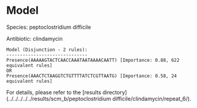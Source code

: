 
# Model

Species: peptoclostridium difficile

Antibiotic: clindamycin

```
Model (Disjunction - 2 rules):
------------------------------
Presence(AAAAAGTACTCAACCAAATAATAAAACAATT) [Importance: 0.88, 622 equivalent rules]
OR
Presence(AAACTCTAAGGTCTGTTTTATCTCGTTAATG) [Importance: 0.58, 24 equivalent rules]

```

For details, please refer to the [results directory](../../../../../results/scm_b/peptoclostridium difficile/clindamycin/repeat_6/).

